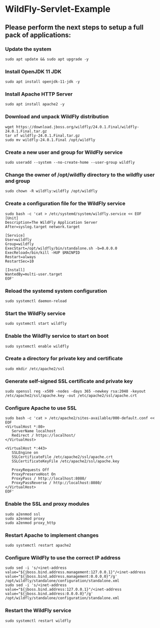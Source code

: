 #  WildFly-Servlet-Example

## Please perform the next steps to setup a full pack of applications:

### Update the system
```
sudo apt update && sudo apt upgrade -y
```
### Install OpenJDK 11 JDK
```
sudo apt install openjdk-11-jdk -y
```
### Install Apache HTTP Server
```
sudo apt install apache2 -y
```
### Download and unpack WildFly distribution
```
wget https://download.jboss.org/wildfly/24.0.1.Final/wildfly-24.0.1.Final.tar.gz
tar xf wildfly-24.0.1.Final.tar.gz
sudo mv wildfly-24.0.1.Final /opt/wildfly
```
### Create a new user and group for WildFly service
```
sudo useradd --system --no-create-home --user-group wildfly
```
### Change the owner of /opt/wildfly directory to the wildfly user and group
```
sudo chown -R wildfly:wildfly /opt/wildfly
```
### Create a configuration file for the WildFly service
```
sudo bash -c 'cat > /etc/systemd/system/wildfly.service << EOF
[Unit]
Description=The WildFly Application Server
After=syslog.target network.target

[Service]
User=wildfly
Group=wildfly
ExecStart=/opt/wildfly/bin/standalone.sh -b=0.0.0.0
ExecReload=/bin/kill -HUP $MAINPID
Restart=always
RestartSec=10

[Install]
WantedBy=multi-user.target
EOF'
```
### Reload the systemd system configuration
```
sudo systemctl daemon-reload
```
### Start the WildFly service
```
sudo systemctl start wildfly
```
### Enable the WildFly service to start on boot
```
sudo systemctl enable wildfly
```
### Create a directory for private key and certificate
```
sudo mkdir /etc/apache2/ssl
```
### Generate self-signed SSL certificate and private key
```
sudo openssl req -x509 -nodes -days 365 -newkey rsa:2048 -keyout /etc/apache2/ssl/apache.key -out /etc/apache2/ssl/apache.crt
```
### Configure Apache to use SSL
```
sudo bash -c 'cat > /etc/apache2/sites-available/000-default.conf << EOF
<VirtualHost *:80>
   ServerName localhost
   Redirect / https://localhost/
</VirtualHost>

<VirtualHost *:443>
   SSLEngine on
   SSLCertificateFile /etc/apache2/ssl/apache.crt
   SSLCertificateKeyFile /etc/apache2/ssl/apache.key

   ProxyRequests Off
   ProxyPreserveHost On
   ProxyPass / http://localhost:8080/
   ProxyPassReverse / http://localhost:8080/
</VirtualHost>
EOF'
```
### Enable the SSL and proxy modules
```
sudo a2enmod ssl
sudo a2enmod proxy
sudo a2enmod proxy_http
```
### Restart Apache to implement changes
```
sudo systemctl restart apache2
```
### Configure WildFly to use the correct IP address
```
sudo sed -i 's/<inet-address value="${jboss.bind.address.management:127.0.0.1}"/<inet-address value="${jboss.bind.address.management:0.0.0.0}"/g' /opt/wildfly/standalone/configuration/standalone.xml
sudo sed -i 's/<inet-address value="${jboss.bind.address:127.0.0.1}"/<inet-address value="${jboss.bind.address:0.0.0.0}"/g' /opt/wildfly/standalone/configuration/standalone.xml
```
### Restart the WildFly service
```
sudo systemctl restart wildfly
```
